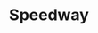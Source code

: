 ---
title: "Speedway"
url: /jacksonville/speedway-regency-square-boulevard-north/
shop: convenience
---